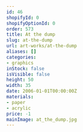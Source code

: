 ```yaml
---
id: 46
shopifyId: 0
shopifyOptionId: 0
order: 573
title: At the dump
slug: at-the-dump
url: art-works/at-the-dump
aliases: []
categories:
- graphics
inStock: false
isVisible: false
height: 50
width: 35
date: 2006-01-01T00:00:00Z
materials:
- paper
- acrylic
price: -1
mainImage: at_the_dump.jpg
---
```

